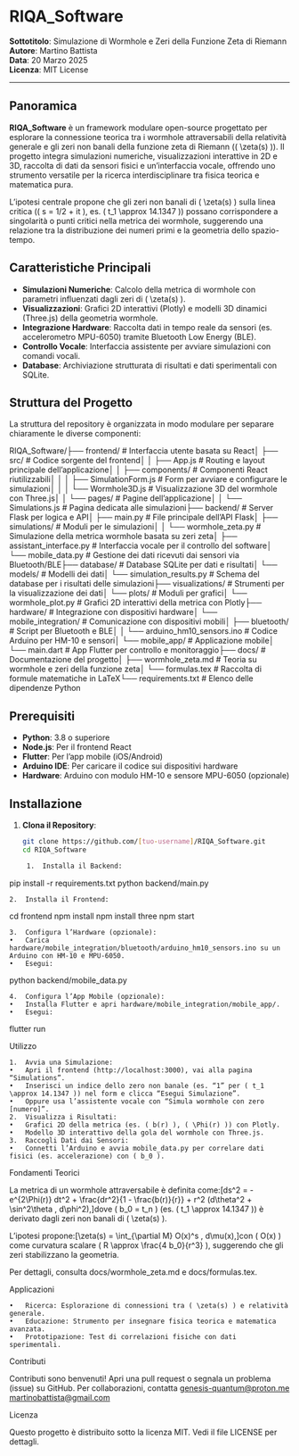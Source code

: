 # RIQA_Software

**Sottotitolo**: Simulazione di Wormhole e Zeri della Funzione Zeta di Riemann  
**Autore**: Martino Battista  
**Data**: 20 Marzo 2025  
**Licenza**: MIT License  

---

## Panoramica

**RIQA_Software** è un framework modulare open-source progettato per esplorare la connessione teorica tra i wormhole attraversabili della relatività generale e gli zeri non banali della funzione zeta di Riemann (\( \zeta(s) \)). Il progetto integra simulazioni numeriche, visualizzazioni interattive in 2D e 3D, raccolta di dati da sensori fisici e un’interfaccia vocale, offrendo uno strumento versatile per la ricerca interdisciplinare tra fisica teorica e matematica pura.

L’ipotesi centrale propone che gli zeri non banali di \( \zeta(s) \) sulla linea critica (\( s = 1/2 + it \), es. \( t_1 \approx 14.1347 \)) possano corrispondere a singolarità o punti critici nella metrica dei wormhole, suggerendo una relazione tra la distribuzione dei numeri primi e la geometria dello spazio-tempo.

## Caratteristiche Principali

- **Simulazioni Numeriche**: Calcolo della metrica di wormhole con parametri influenzati dagli zeri di \( \zeta(s) \).
- **Visualizzazioni**: Grafici 2D interattivi (Plotly) e modelli 3D dinamici (Three.js) della geometria wormhole.
- **Integrazione Hardware**: Raccolta dati in tempo reale da sensori (es. accelerometro MPU-6050) tramite Bluetooth Low Energy (BLE).
- **Controllo Vocale**: Interfaccia assistente per avviare simulazioni con comandi vocali.
- **Database**: Archiviazione strutturata di risultati e dati sperimentali con SQLite.

## Struttura del Progetto

La struttura del repository è organizzata in modo modulare per separare chiaramente le diverse componenti:


RIQA_Software/├── frontend/                  # Interfaccia utente basata su React│   ├── src/                   # Codice sorgente del frontend│   │   ├── App.js            # Routing e layout principale dell’applicazione│   │   ├── components/       # Componenti React riutilizzabili│   │   │   ├── SimulationForm.js  # Form per avviare e configurare le simulazioni│   │   │   └── Wormhole3D.js      # Visualizzazione 3D del wormhole con Three.js│   │   └── pages/            # Pagine dell’applicazione│   │       └── Simulations.js     # Pagina dedicata alle simulazioni├── backend/                   # Server Flask per logica e API│   ├── main.py               # File principale dell’API Flask│   ├── simulations/          # Moduli per le simulazioni│   │   └── wormhole_zeta.py  # Simulazione della metrica wormhole basata su zeri zeta│   ├── assistant_interface.py # Interfaccia vocale per il controllo del software│   └── mobile_data.py        # Gestione dei dati ricevuti dai sensori via Bluetooth/BLE├── database/                 # Database SQLite per dati e risultati│   └── models/               # Modelli dei dati│       └── simulation_results.py  # Schema del database per i risultati delle simulazioni├── visualizations/           # Strumenti per la visualizzazione dei dati│   └── plots/                # Moduli per grafici│       └── wormhole_plot.py  # Grafici 2D interattivi della metrica con Plotly├── hardware/                 # Integrazione con dispositivi hardware│   └── mobile_integration/   # Comunicazione con dispositivi mobili│       ├── bluetooth/        # Script per Bluetooth e BLE│       │   └── arduino_hm10_sensors.ino  # Codice Arduino per HM-10 e sensori│       └── mobile_app/       # Applicazione mobile│           └── main.dart     # App Flutter per controllo e monitoraggio├── docs/                     # Documentazione del progetto│   ├── wormhole_zeta.md      # Teoria su wormhole e zeri della funzione zeta│   └── formulas.tex          # Raccolta di formule matematiche in LaTeX└── requirements.txt          # Elenco delle dipendenze Python


## Prerequisiti

- **Python**: 3.8 o superiore
- **Node.js**: Per il frontend React
- **Flutter**: Per l’app mobile (iOS/Android)
- **Arduino IDE**: Per caricare il codice sui dispositivi hardware
- **Hardware**: Arduino con modulo HM-10 e sensore MPU-6050 (opzionale)

## Installazione

1. **Clona il Repository**:
   ```bash
   git clone https://github.com/[tuo-username]/RIQA_Software.git
   cd RIQA_Software

	1.	Installa il Backend:
pip install -r requirements.txt
python backend/main.py

	2.	Installa il Frontend:
cd frontend
npm install
npm install three
npm start

	3.	Configura l’Hardware (opzionale):
	•	Carica hardware/mobile_integration/bluetooth/arduino_hm10_sensors.ino su un Arduino con HM-10 e MPU-6050.
	•	Esegui:
python backend/mobile_data.py

	4.	Configura l’App Mobile (opzionale):
	•	Installa Flutter e apri hardware/mobile_integration/mobile_app/.
	•	Esegui:
flutter run


Utilizzo

	1.	Avvia una Simulazione:
	•	Apri il frontend (http://localhost:3000), vai alla pagina “Simulations”.
	•	Inserisci un indice dello zero non banale (es. “1” per ( t_1 \approx 14.1347 )) nel form e clicca “Esegui Simulazione”.
	•	Oppure usa l’assistente vocale con “Simula wormhole con zero [numero]”.
	2.	Visualizza i Risultati:
	•	Grafici 2D della metrica (es. ( b(r) ), ( \Phi(r) )) con Plotly.
	•	Modello 3D interattivo della gola del wormhole con Three.js.
	3.	Raccogli Dati dai Sensori:
	•	Connetti l’Arduino e avvia mobile_data.py per correlare dati fisici (es. accelerazione) con ( b_0 ).

Fondamenti Teorici

La metrica di un wormhole attraversabile è definita come:[ds^2 = -e^{2\Phi(r)} dt^2 + \frac{dr^2}{1 - \frac{b(r)}{r}} + r^2 (d\theta^2 + \sin^2\theta , d\phi^2),]dove ( b_0 = t_n ) (es. ( t_1 \approx 14.1347 )) è derivato dagli zeri non banali di ( \zeta(s) ).

L’ipotesi propone:[\zeta(s) = \int_{\partial M} O(x)^s , d\mu(x),]con ( O(x) ) come curvatura scalare ( R \approx \frac{4 b_0}{r^3} ), suggerendo che gli zeri stabilizzano la geometria.

Per dettagli, consulta docs/wormhole_zeta.md e docs/formulas.tex.

Applicazioni

	•	Ricerca: Esplorazione di connessioni tra ( \zeta(s) ) e relatività generale.
	•	Educazione: Strumento per insegnare fisica teorica e matematica avanzata.
	•	Prototipazione: Test di correlazioni fisiche con dati sperimentali.

Contributi

Contributi sono benvenuti! Apri una pull request o segnala un problema (issue) su GitHub. Per collaborazioni, contatta genesis-quantum@proton.me martinobattista@gmail.com

Licenza

Questo progetto è distribuito sotto la licenza MIT. Vedi il file LICENSE per dettagli.